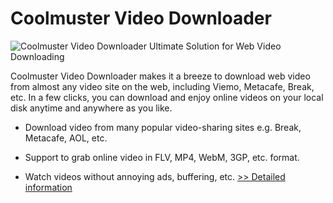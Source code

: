# Coolmuster Video Downloader
![Coolmuster Video Downloader](https://mycommerce.akamaized.net/api/pimages/P300882048/BIG/300882048.PNG)
Ultimate Solution for Web Video Downloading

Coolmuster Video Downloader makes it a breeze to download web video from almost any video site on the web, including Viemo, Metacafe, Break, etc. In a few clicks, you can download and enjoy online videos on your local disk anytime and anywhere as you like.

* Download video from many popular video-sharing sites e.g. Break, Metacafe, AOL, etc.

* Support to grab online video in FLV, MP4, WebM, 3GP, etc. format.

* Watch videos without annoying ads, buffering, etc.
[>> Detailed information](https://secure.shareit.com/shareit/product.html?productid=300882048&affiliateid=200057808)
